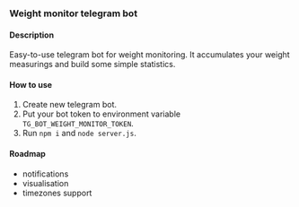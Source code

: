 ### Weight monitor telegram bot

#### Description
Easy-to-use telegram bot for weight monitoring. It accumulates your weight measurings and build some simple statistics.

#### How to use

1. Create new telegram bot.
2. Put your bot token to environment variable ``TG_BOT_WEIGHT_MONITOR_TOKEN``.
3. Run ``npm i`` and ``node server.js``.

#### Roadmap
- notifications
- visualisation
- timezones support
